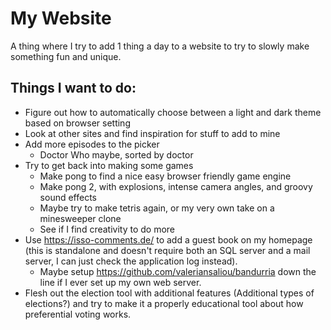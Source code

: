# My Website

A thing where I try to add 1 thing a day to a website to try to slowly make something fun and unique.

## Things I want to do:

- Figure out how to automatically choose between a light and dark theme based on browser setting
- Look at other sites and find inspiration for stuff to add to mine
- Add more episodes to the picker
    - Doctor Who maybe, sorted by doctor
- Try to get back into making some games
    - Make pong to find a nice easy browser friendly game engine
    - Make pong 2, with explosions, intense camera angles, and groovy sound effects
    - Maybe try to make tetris again, or my very own take on a minesweeper clone
    - See if I find creativity to do more
- Use https://isso-comments.de/ to add a guest book on my homepage (this is standalone and doesn't require both an SQL server and a mail server, I can just check the application log instead).
    - Maybe setup https://github.com/valeriansaliou/bandurria down the line if I ever set up my own web server.
- Flesh out the election tool with additional features (Additional types of elections?) and try to make it a properly educational tool about how preferential voting works.
